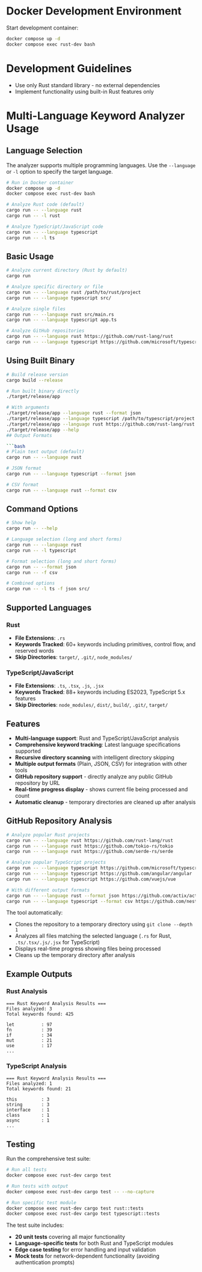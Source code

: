 # Docker Development Environment

Start development container:
```bash
docker compose up -d
docker compose exec rust-dev bash
```

# Development Guidelines

- Use only Rust standard library - no external dependencies
- Implement functionality using built-in Rust features only

# Multi-Language Keyword Analyzer Usage

## Language Selection

The analyzer supports multiple programming languages. Use the `--language` or `-l` option to specify the target language.

```bash
# Run in Docker container
docker compose up -d
docker compose exec rust-dev bash

# Analyze Rust code (default)
cargo run -- --language rust
cargo run -- -l rust

# Analyze TypeScript/JavaScript code
cargo run -- --language typescript
cargo run -- -l ts
```

## Basic Usage

```bash
# Analyze current directory (Rust by default)
cargo run

# Analyze specific directory or file
cargo run -- --language rust /path/to/rust/project
cargo run -- --language typescript src/

# Analyze single files
cargo run -- --language rust src/main.rs
cargo run -- --language typescript app.ts

# Analyze GitHub repositories
cargo run -- --language rust https://github.com/rust-lang/rust
cargo run -- --language typescript https://github.com/microsoft/typescript
```

## Using Built Binary

```bash
# Build release version
cargo build --release

# Run built binary directly
./target/release/app

# With arguments
./target/release/app --language rust --format json
./target/release/app --language typescript /path/to/typescript/project
./target/release/app --language rust https://github.com/rust-lang/rust
./target/release/app --help
## Output Formats

```bash
# Plain text output (default)
cargo run -- --language rust

# JSON format
cargo run -- --language typescript --format json

# CSV format
cargo run -- --language rust --format csv
```

## Command Options

```bash
# Show help
cargo run -- --help

# Language selection (long and short forms)
cargo run -- --language rust
cargo run -- -l typescript

# Format selection (long and short forms)
cargo run -- --format json
cargo run -- -f csv

# Combined options
cargo run -- -l ts -f json src/
```

## Supported Languages

### Rust
- **File Extensions**: `.rs`
- **Keywords Tracked**: 60+ keywords including primitives, control flow, and reserved words
- **Skip Directories**: `target/`, `.git/`, `node_modules/`

### TypeScript/JavaScript  
- **File Extensions**: `.ts`, `.tsx`, `.js`, `.jsx`
- **Keywords Tracked**: 88+ keywords including ES2023, TypeScript 5.x features
- **Skip Directories**: `node_modules/`, `dist/`, `build/`, `.git/`, `target/`

## Features

- **Multi-language support**: Rust and TypeScript/JavaScript analysis
- **Comprehensive keyword tracking**: Latest language specifications supported
- **Recursive directory scanning** with intelligent directory skipping
- **Multiple output formats** (Plain, JSON, CSV) for integration with other tools
- **GitHub repository support** - directly analyze any public GitHub repository by URL
- **Real-time progress display** - shows current file being processed and count
- **Automatic cleanup** - temporary directories are cleaned up after analysis

## GitHub Repository Analysis

```bash
# Analyze popular Rust projects
cargo run -- --language rust https://github.com/rust-lang/rust
cargo run -- --language rust https://github.com/tokio-rs/tokio
cargo run -- --language rust https://github.com/serde-rs/serde

# Analyze popular TypeScript projects
cargo run -- --language typescript https://github.com/microsoft/typescript
cargo run -- --language typescript https://github.com/angular/angular
cargo run -- --language typescript https://github.com/vuejs/vue

# With different output formats
cargo run -- --language rust --format json https://github.com/actix/actix-web
cargo run -- --language typescript --format csv https://github.com/nestjs/nest
```

The tool automatically:
- Clones the repository to a temporary directory using `git clone --depth 1`
- Analyzes all files matching the selected language (`.rs` for Rust, `.ts/.tsx/.js/.jsx` for TypeScript)
- Displays real-time progress showing files being processed
- Cleans up the temporary directory after analysis

## Example Outputs

### Rust Analysis
```
=== Rust Keyword Analysis Results ===
Files analyzed: 3
Total keywords found: 425

let          : 97
fn           : 39
if           : 34
mut          : 21
use          : 17
...
```

### TypeScript Analysis
```
=== Rust Keyword Analysis Results ===
Files analyzed: 1
Total keywords found: 21

this         : 3
string       : 3
interface    : 1
class        : 1
async        : 1
...
```

## Testing

Run the comprehensive test suite:

```bash
# Run all tests
docker compose exec rust-dev cargo test

# Run tests with output
docker compose exec rust-dev cargo test -- --no-capture

# Run specific test module
docker compose exec rust-dev cargo test rust::tests
docker compose exec rust-dev cargo test typescript::tests
```

The test suite includes:
- **20 unit tests** covering all major functionality
- **Language-specific tests** for both Rust and TypeScript modules
- **Edge case testing** for error handling and input validation
- **Mock tests** for network-dependent functionality (avoiding authentication prompts)
